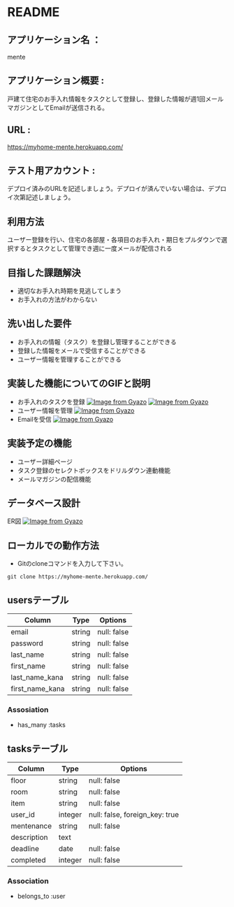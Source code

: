# README

## アプリケーション名 ： 
mente

## アプリケーション概要 : 
戸建て住宅のお手入れ情報をタスクとして登録し、登録した情報が週1回メールマガジンとしてEmailが送信される。

## URL : 
https://myhome-mente.herokuapp.com/

## テスト用アカウント : 
デプロイ済みのURLを記述しましょう。デプロイが済んでいない場合は、デプロイ次第記述しましょう。

## 利用方法
ユーザー登録を行い、住宅の各部屋・各項目のお手入れ・期日をプルダウンで選択するとタスクとして管理でき週に一度メールが配信される

## 目指した課題解決
 - 適切なお手入れ時期を見逃してしまう
 - お手入れの方法がわからない

## 洗い出した要件
 - お手入れの情報（タスク）を登録し管理することができる
 - 登録した情報をメールで受信することができる
 - ユーザー情報を管理することができる

## 実装した機能についてのGIFと説明
 - お手入れのタスクを登録
 [![Image from Gyazo](https://i.gyazo.com/1f8bc80d8fd243d2e2059f8bdbbde710.gif)](https://gyazo.com/1f8bc80d8fd243d2e2059f8bdbbde710)
 [![Image from Gyazo](https://i.gyazo.com/83160bdf4ebcbd47d4970c9eb3d80996.png)](https://gyazo.com/83160bdf4ebcbd47d4970c9eb3d80996)
 - ユーザー情報を管理
 [![Image from Gyazo](https://i.gyazo.com/bcc088426a6c5126d2947585e46a4f27.gif)](https://gyazo.com/bcc088426a6c5126d2947585e46a4f27)
 - Emailを受信
 [![Image from Gyazo](https://i.gyazo.com/26f18ba2130d37bbe1cc279518260c72.png)](https://gyazo.com/26f18ba2130d37bbe1cc279518260c72)

## 実装予定の機能
 - ユーザー詳細ページ
 - タスク登録のセレクトボックスをドリルダウン連動機能
 - メールマガジンの配信機能

## データベース設計
ER図
[![Image from Gyazo](https://i.gyazo.com/c3c47beafe7f1c3986f7d7a8631933a4.png)](https://gyazo.com/c3c47beafe7f1c3986f7d7a8631933a4)

## ローカルでの動作方法
 - Gitのcloneコマンドを入力して下さい。
```
git clone https://myhome-mente.herokuapp.com/
```

## usersテーブル

| Column           | Type    | Options     |
| ---------------- | ------- | ----------- |
| email            | string  | null: false |
| password         | string  | null: false |
| last_name        | string  | null: false |
| first_name       | string  | null: false |
| last_name_kana   | string  | null: false |
| first_name_kana  | string  | null: false |

### Assosiation
 - has_many :tasks


## tasksテーブル
| Column             | Type    | Options                        |
| ------------------ | ------- | ------------------------------ |
| floor              | string  | null: false                    |
| room               | string  | null: false                    |
| item               | string  | null: false                    |
| user_id            | integer | null: false, foreign_key: true |
| mentenance         | string  | null: false                    |
| description        | text    |                                |
| deadline           | date    | null: false                    |
| completed          | integer | null: false                    |

### Association
- belongs_to :user
